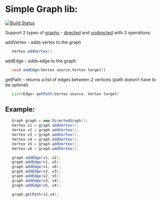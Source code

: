 # Simple Graph lib:
[![Build Status](https://travis-ci.org/arechesk/SimpleGraphLib.svg?branch=master)](https://travis-ci.org/arechesk/SimpleGraphLib)

Support 2 types of [graphs](src/main/java/org/akulikov/SimpleGraphLib/AbstractGraph.java) - [directed](src/main/java/org/akulikov/SimpleGraphLib/DirectedGraph.java) and [undirected](src/main/java/org/akulikov/SimpleGraphLib/UndirectedGraph.java) with 3 operations:

addVertex - adds vertex to the graph 
```java
   Vertex addVertex()
   ```

addEdge - adds edge to the graph
```java
   void addEdge(Vertex source,Vertex target)) 
   ```

getPath - returns a list of edges between 2 vertices (path doesn’t have to be optimal) 
```java
   List<Edge> getPath(Vertex source, Vertex target) 
   ```

## Example:
```java
   Graph graph = new DirectedGraph();
   Vertex v1 = graph.addVertex();
   Vertex v2 = graph.addVertex();
   Vertex v3 = graph.addVertex();
   Vertex v4 = graph.addVertex();
   Vertex v5 = graph.addVertex();
   Vertex v6 = graph.addVertex();

   graph.addEdge(v1, v2);
   graph.addEdge(v1, v5);
   graph.addEdge(v1, v6);
   graph.addEdge(v2, v3);
   graph.addEdge(v2, v5);
   graph.addEdge(v3, v4);
   graph.addEdge(v5, v4);

   graph.getPath(v1,v4);
```
